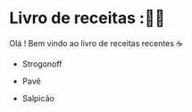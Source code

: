 # Livro de receitas ::man_cook: 

Olá  ! Bem vindo ao livro de receitas recentes :coffee:

- Strogonoff 

- Pavê 

- Salpicão 
